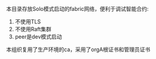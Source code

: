 本目录存放Solo模式启动的fabric网络，便利于调试智能合约:
1. 不使用TLS
2. 不使用Raft集群
3. peer是dev模式启动

本组织复用了生产环境的ca，采用了orgA根证书和管理员证书
